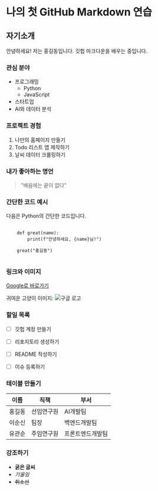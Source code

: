 나의 첫 GitHub Markdown 연습
============================
자기소개
--------
안녕하세요! 저는 홍길동입니다. 깃헙 마크다운을 배우는 중입니다.

### 관심 분야    
  * 프로그래밍  
    * Python  
    * JavaScript  
  * 스타트업  
  * AI와 데이터 분석  

### 프로젝트 경험  
1. 나만의 홈페이지 만들기  
2. Todo 리스트 앱 제작하기  
3. 날씨 데이터 크롤링하기  

### 내가 좋아하는 명언
>"배움에는 끝이 없다"

### 간단한 코드 예시
다음은 Python의 간단한 코드입니다.  
<pre>
  <code>
    def great(name):
        print(f"안녕하세요, {name}님!")

    great("홍길동")
  </code>
</pre>

### 링크와 이미지  
[Google로 바로가기](https://www.google.com/imgres?q=%EA%B3%A0%EC%96%91%EC%9D%B4&imgurl=https%3A%2F%2Fi.namu.wiki%2Fi%2Fd1A_wD4kuLHmOOFqJdVlOXVt1TWA9NfNt_HA0CS0Y_N0zayUAX8olMuv7odG2FiDLDQZIRBqbPQwBSArXfEJlQ.webp&imgrefurl=https%3A%2F%2Fnamu.wiki%2Fw%2F%25EA%25B3%25A0%25EC%2596%2591%25EC%259D%25B4&docid=FIVAl-Pt0-9lEM&tbnid=1Y6bwWMHGsc2jM&vet=12ahUKEwjjsIGxmdyPAxXLjK8BHQdvLHsQM3oECBkQAA..i&w=1000&h=667&hcb=2&ved=2ahUKEwjjsIGxmdyPAxXLjK8BHQdvLHsQM3oECBkQAA)  

귀여운 고양이 이미지: 
![구글 로고](https://www.google.com/images/branding/googlelogo/2x/googlelogo_color_272x92dp.png)

### 할일 목록  
- [ ] 깃헙 계정 만들기    
- [ ] 리포지토리 생성하기    
- [ ] README 작성하기    
- [ ] 이슈 등록하기


### 테이블 만들기   
| 이름 | 직책 | 부서 |
|---|---|---|
| 홍길동 | 선임연구원 | AI개발팀 |
| 이순신 | 팀장 | 백엔드개발팀 |
| 유관순 | 주임연구원 | 프론트엔드개발팀 | 

### 강조하기
* **굵은 글씨**
* *기울임*
* ~~취소선~~
